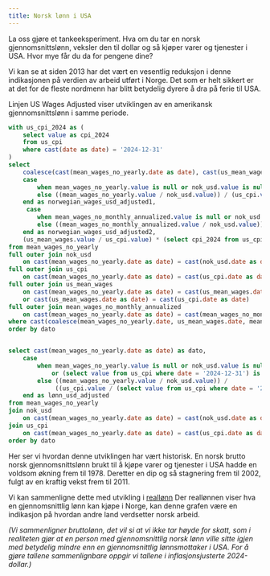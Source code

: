 ```yaml
---
title: Norsk lønn i USA
---
```

La oss gjøre et tankeeksperiment. Hva om du tar en norsk gjennomsnittslønn, veksler den til dollar og så kjøper varer og tjenester i USA. Hvor mye får du da for pengene dine?

Vi kan se at siden 2013 har det vært en vesentlig reduksjon i denne indikasjonen på verdien av arbeid utført i Norge. Det som er helt sikkert er at det for de fleste nordmenn har blitt betydelig dyrere å dra på ferie til USA.

Linjen US Wages Adjusted viser utviklingen av en amerikansk gjennomsnittslønn i samme periode.

```sql joined_us_nok_wages
with us_cpi_2024 as (
    select value as cpi_2024
    from us_cpi
    where cast(date as date) = '2024-12-31'
)
select
    coalesce(cast(mean_wages_no_yearly.date as date), cast(us_mean_wages.date as date), cast(mean_wages_no_monthly_annualized.date as date)) as dato,
    case
        when mean_wages_no_yearly.value is null or nok_usd.value is null or us_cpi.value is null then null
        else ((mean_wages_no_yearly.value / nok_usd.value)) / (us_cpi.value / (select value from us_cpi where date = '2024-12-31'))
    end as norwegian_wages_usd_adjusted1,
     case
        when mean_wages_no_monthly_annualized.value is null or nok_usd.value is null or us_cpi.value is null then null
        else ((mean_wages_no_monthly_annualized.value / nok_usd.value)) / (us_cpi.value / (select value from us_cpi where date = '2024-12-31'))
    end as norwegian_wages_usd_adjusted2,
    (us_mean_wages.value / us_cpi.value) * (select cpi_2024 from us_cpi_2024) as us_wages_adjusted,
from mean_wages_no_yearly
full outer join nok_usd
    on cast(mean_wages_no_yearly.date as date) = cast(nok_usd.date as date)
full outer join us_cpi
    on cast(mean_wages_no_yearly.date as date) = cast(us_cpi.date as date)
full outer join us_mean_wages
    on cast(mean_wages_no_yearly.date as date) = cast(us_mean_wages.date as date)
    or cast(us_mean_wages.date as date) = cast(us_cpi.date as date)
full outer join mean_wages_no_monthly_annualized
    on cast(mean_wages_no_yearly.date as date) = cast(mean_wages_no_monthly_annualized.date as date)
where cast(coalesce(mean_wages_no_yearly.date, us_mean_wages.date, mean_wages_no_monthly_annualized.date) as date) >= '2006-01-01'
order by dato
```


<LineChart
  title="Gjennomsnittslønn i USD og justert for inflasjon til 2024-dollar"
  data={joined_us_nok_wages}
  x="dato"
  y1="norwegian_wages_usd_adjusted1"
  y2="norwegian_wages_usd_adjusted2"
  y3="us_wages_adjusted"
  chartAreaHeight={500}
/>



```sql wages_mean_usd_cpi_adjusted

select cast(mean_wages_no_yearly.date as date) as dato,
    case
        when mean_wages_no_yearly.value is null or nok_usd.value is null or us_cpi.value is null
            or (select value from us_cpi where date = '2024-12-31') is null then null
        else ((mean_wages_no_yearly.value / nok_usd.value)) /
             ((us_cpi.value / (select value from us_cpi where date = '2024-12-31')))
    end as lønn_usd_adjusted
from mean_wages_no_yearly
join nok_usd
    on cast(mean_wages_no_yearly.date as date) = cast(nok_usd.date as date)
join us_cpi
    on cast(mean_wages_no_yearly.date as date) = cast(us_cpi.date as date)
order by dato

```





<LineChart
title="Norsk gjennomsnittslønn vekslet til dollar og inflasjonsjustert til 2024-dollar"
  data={wages_mean_usd_cpi_adjusted}
  x=dato
  y=lønn_usd_adjusted
  chartAreaHeight={500}
/>

Her ser vi hvordan denne utviklingen har vært historisk. En norsk brutto norsk gjennomsnittslønn brukt til å kjøpe varer og tjenester i USA hadde en voldsom økning frem til 1978. Deretter en dip og så stagnering frem til 2002, fulgt av en kraftig vekst frem til 2011.

Vi kan sammenligne dette med utvikling i [reallønn](../reallønn) Der reallønnen viser hva en gjennomsnittlig lønn kan kjøpe i Norge, kan denne grafen være en indikasjon på hvordan andre land verdsetter norsk arbeid.



*(Vi sammenligner bruttolønn, det vil si at vi ikke tar høyde for skatt, som i realiteten gjør at en person med gjennomsnittlig norsk lønn ville sitte igjen med betydelig mindre enn en gjennomsnittlig lønnsmottaker i USA. For å gjøre tallene sammenlignbare oppgir vi tallene i inflasjonsjusterte 2024-dollar.)*
